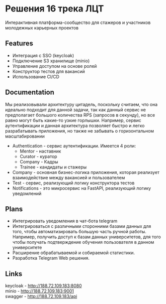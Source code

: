 # Решения 16 трека ЛЦТ
Интерактивная платформа-сообщество для стажеров и участников молодежных карьерных проектов

## Features

- Интеграция с SSO (keycloak)
- Подключение S3 хранилище (minio)
- Управление доступом на основе ролей
- Конструктор тестов для вакансий
- Использование CI/CD

## Documentation
Мы реализовывали архитектуру цитадель, поскольку считаем, что она идеально подходит для данной задачи, так как данный сервис не предполагает большого количества RPS (запросов в секунду), но все равно могут быть какие-то узкие горлышки. Например, сервис аутентификации и данная архитектура позволяет быстро и легко разрабатывать приложения, но также не забывать о горизонтальном масштабировании

- Authentication - сервис аутентификации. Имеется 4 роли:
    - Mentor - наставник
    - Curator - куратор
    - Company - Кадры
    - Trainee - кандидаты и стажеры
- Company - основная бизнес-логика приложения, которая реализует взаимодействие между вакансией и пользователем
- Test - сервис, реализующий логику конструктора тестов
- Notifications - это микросервис на FastAPI, реализующий логику уведомлений

## Plans
- Интегрировать уведомления в чат-бота telegram
- Интегрироваться с различными сторонними базами данных для того, чтобы автоматизировать большую часть ручной работы. Например, получить доступ к базам данных университетов, для того чтобы получать подтверждение обучения пользователя в данном университете
- Расширение обрабатываемой и собираемой статистики.
- Разработка Telegram Web решения.


## Links
keycloak - http://188.72.109.183:8080  
minio - http://188.72.109.183:9001  
swagger - http://188.72.109.183/api  
